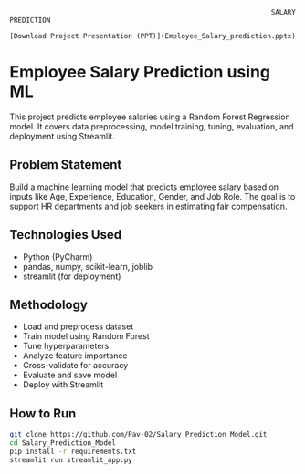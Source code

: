                                                                     SALARY PREDICTION
 
    [Download Project Presentation (PPT)](Employee_Salary_prediction.pptx)


  # Employee Salary Prediction using ML
This project predicts employee salaries using a Random Forest Regression model. It covers data preprocessing, model training, tuning, evaluation, and deployment using Streamlit.

## Problem Statement
Build a machine learning model that predicts employee salary based on inputs like Age, Experience, Education, Gender, and Job Role. The goal is to support HR departments and job seekers in estimating fair compensation.

## Technologies Used
- Python (PyCharm)
- pandas, numpy, scikit-learn, joblib
- streamlit (for deployment)

## Methodology
- Load and preprocess dataset
- Train model using Random Forest
- Tune hyperparameters
- Analyze feature importance
- Cross-validate for accuracy
- Evaluate and save model
- Deploy with Streamlit

## How to Run
```bash
git clone https://github.com/Pav-02/Salary_Prediction_Model.git
cd Salary_Prediction_Model
pip install -r requirements.txt
streamlit run streamlit_app.py
 
